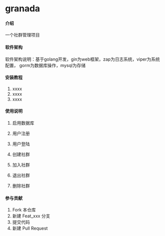 # granada

#### 介绍
一个社群管理项目

#### 软件架构
软件架构说明：基于golang开发，gin为web框架，zap为日志系统，viper为系统配置，
gorm为数据库操作，mysql为存储


#### 安装教程

1.  xxxx
2.  xxxx
3.  xxxx

#### 使用说明

1. 启用数据库
2. 用户注册

3. 用户登陆
4. 创建社群
5. 加入社群
6. 退出社群
7. 删除社群

#### 参与贡献

1.  Fork 本仓库
2.  新建 Feat_xxx 分支
3.  提交代码
4.  新建 Pull Request

